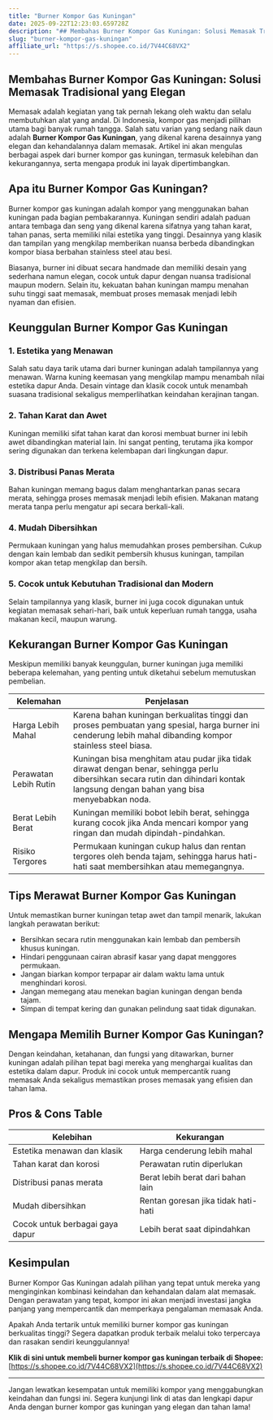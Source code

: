 ```yaml
---
title: "Burner Kompor Gas Kuningan"
date: 2025-09-22T12:23:03.659728Z
description: "## Membahas Burner Kompor Gas Kuningan: Solusi Memasak Tradisional yang Elegan..."
slug: "burner-kompor-gas-kuningan"
affiliate_url: "https://s.shopee.co.id/7V44C68VX2"
---
```

## Membahas Burner Kompor Gas Kuningan: Solusi Memasak Tradisional yang Elegan

Memasak adalah kegiatan yang tak pernah lekang oleh waktu dan selalu membutuhkan alat yang andal. Di Indonesia, kompor gas menjadi pilihan utama bagi banyak rumah tangga. Salah satu varian yang sedang naik daun adalah **Burner Kompor Gas Kuningan**, yang dikenal karena desainnya yang elegan dan kehandalannya dalam memasak. Artikel ini akan mengulas berbagai aspek dari burner kompor gas kuningan, termasuk kelebihan dan kekurangannya, serta mengapa produk ini layak dipertimbangkan.

## Apa itu Burner Kompor Gas Kuningan?

Burner kompor gas kuningan adalah kompor yang menggunakan bahan kuningan pada bagian pembakarannya. Kuningan sendiri adalah paduan antara tembaga dan seng yang dikenal karena sifatnya yang tahan karat, tahan panas, serta memiliki nilai estetika yang tinggi. Desainnya yang klasik dan tampilan yang mengkilap memberikan nuansa berbeda dibandingkan kompor biasa berbahan stainless steel atau besi.

Biasanya, burner ini dibuat secara handmade dan memiliki desain yang sederhana namun elegan, cocok untuk dapur dengan nuansa tradisional maupun modern. Selain itu, kekuatan bahan kuningan mampu menahan suhu tinggi saat memasak, membuat proses memasak menjadi lebih nyaman dan efisien.

## Keunggulan Burner Kompor Gas Kuningan

### 1. Estetika yang Menawan

Salah satu daya tarik utama dari burner kuningan adalah tampilannya yang menawan. Warna kuning keemasan yang mengkilap mampu menambah nilai estetika dapur Anda. Desain vintage dan klasik cocok untuk menambah suasana tradisional sekaligus memperlihatkan keindahan kerajinan tangan.

### 2. Tahan Karat dan Awet

Kuningan memiliki sifat tahan karat dan korosi membuat burner ini lebih awet dibandingkan material lain. Ini sangat penting, terutama jika kompor sering digunakan dan terkena kelembapan dari lingkungan dapur.

### 3. Distribusi Panas Merata

Bahan kuningan memang bagus dalam menghantarkan panas secara merata, sehingga proses memasak menjadi lebih efisien. Makanan matang merata tanpa perlu mengatur api secara berkali-kali.

### 4. Mudah Dibersihkan

Permukaan kuningan yang halus memudahkan proses pembersihan. Cukup dengan kain lembab dan sedikit pembersih khusus kuningan, tampilan kompor akan tetap mengkilap dan bersih.

### 5. Cocok untuk Kebutuhan Tradisional dan Modern

Selain tampilannya yang klasik, burner ini juga cocok digunakan untuk kegiatan memasak sehari-hari, baik untuk keperluan rumah tangga, usaha makanan kecil, maupun warung.

## Kekurangan Burner Kompor Gas Kuningan

Meskipun memiliki banyak keunggulan, burner kuningan juga memiliki beberapa kelemahan, yang penting untuk diketahui sebelum memutuskan pembelian.

| Kelemahan | Penjelasan |
|---|---|
| Harga Lebih Mahal | Karena bahan kuningan berkualitas tinggi dan proses pembuatan yang spesial, harga burner ini cenderung lebih mahal dibanding kompor stainless steel biasa. |
| Perawatan Lebih Rutin | Kuningan bisa menghitam atau pudar jika tidak dirawat dengan benar, sehingga perlu dibersihkan secara rutin dan dihindari kontak langsung dengan bahan yang bisa menyebabkan noda. |
| Berat Lebih Berat | Kuningan memiliki bobot lebih berat, sehingga kurang cocok jika Anda mencari kompor yang ringan dan mudah dipindah-pindahkan. |
| Risiko Tergores | Permukaan kuningan cukup halus dan rentan tergores oleh benda tajam, sehingga harus hati-hati saat membersihkan atau memegangnya. |

## Tips Merawat Burner Kompor Gas Kuningan

Untuk memastikan burner kuningan tetap awet dan tampil menarik, lakukan langkah perawatan berikut:

- Bersihkan secara rutin menggunakan kain lembab dan pembersih khusus kuningan.
- Hindari penggunaan cairan abrasif kasar yang dapat menggores permukaan.
- Jangan biarkan kompor terpapar air dalam waktu lama untuk menghindari korosi.
- Jangan memegang atau menekan bagian kuningan dengan benda tajam.
- Simpan di tempat kering dan gunakan pelindung saat tidak digunakan.

## Mengapa Memilih Burner Kompor Gas Kuningan?

Dengan keindahan, ketahanan, dan fungsi yang ditawarkan, burner kuningan adalah pilihan tepat bagi mereka yang menghargai kualitas dan estetika dalam dapur. Produk ini cocok untuk mempercantik ruang memasak Anda sekaligus memastikan proses memasak yang efisien dan tahan lama.

## Pros & Cons Table

| Kelebihan | Kekurangan |
|---|---|
| Estetika menawan dan klasik | Harga cenderung lebih mahal |
| Tahan karat dan korosi | Perawatan rutin diperlukan |
| Distribusi panas merata | Berat lebih berat dari bahan lain |
| Mudah dibersihkan | Rentan goresan jika tidak hati-hati |
| Cocok untuk berbagai gaya dapur | Lebih berat saat dipindahkan |

## Kesimpulan

Burner Kompor Gas Kuningan adalah pilihan yang tepat untuk mereka yang menginginkan kombinasi keindahan dan kehandalan dalam alat memasak. Dengan perawatan yang tepat, kompor ini akan menjadi investasi jangka panjang yang mempercantik dan memperkaya pengalaman memasak Anda.

Apakah Anda tertarik untuk memiliki burner kompor gas kuningan berkualitas tinggi? Segera dapatkan produk terbaik melalui toko terpercaya dan rasakan sendiri keunggulannya!

**Klik di sini untuk membeli burner kompor gas kuningan terbaik di Shopee:** [https://s.shopee.co.id/7V44C68VX2](https://s.shopee.co.id/7V44C68VX2)

---

Jangan lewatkan kesempatan untuk memiliki kompor yang menggabungkan keindahan dan fungsi ini. Segera kunjungi link di atas dan lengkapi dapur Anda dengan burner kompor gas kuningan yang elegan dan tahan lama!